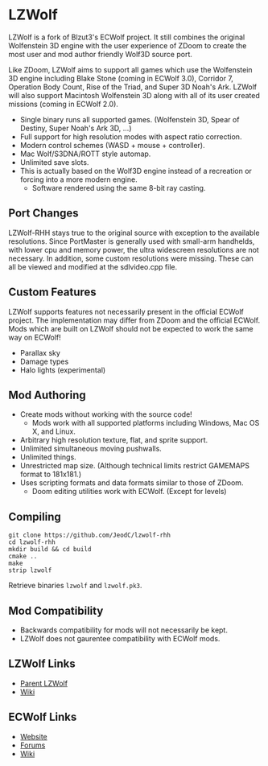 # LZWolf

LZWolf is a fork of Blzut3's ECWolf project. It still combines the original Wolfenstein 3D engine with the user experience of ZDoom to create the most user and mod author friendly Wolf3D source port.

Like ZDoom, LZWolf aims to support all games which use the Wolfenstein 3D engine including Blake Stone (coming in ECWolf 3.0), Corridor 7, Operation Body Count, Rise of the Triad, and Super 3D Noah's Ark.  LZWolf will also support Macintosh Wolfenstein 3D along with all of its user created missions (coming in ECWolf 2.0).

* Single binary runs all supported games.  (Wolfenstein 3D, Spear of Destiny, Super Noah's Ark 3D, ...)
* Full support for high resolution modes with aspect ratio correction.
* Modern control schemes (WASD + mouse + controller).
* Mac Wolf/S3DNA/ROTT style automap.
* Unlimited save slots.
* This is actually based on the Wolf3D engine instead of a recreation or forcing into a more modern engine.
    * Software rendered using the same 8-bit ray casting.
    
## Port Changes

LZWolf-RHH stays true to the original source with exception to the available resolutions. Since PortMaster is generally used with small-arm handhelds, with lower cpu and memory power, the ultra widescreen resolutions are not necessary. In addition, some custom resolutions
were missing. These can all be viewed and modified at the sdlvideo.cpp file.

## Custom Features

LZWolf supports features not necessarily present in the official ECWolf project. The implementation may differ from ZDoom and the official ECWolf. Mods which are built on LZWolf should not be expected to work the same way on ECWolf!

* Parallax sky
* Damage types
* Halo lights (experimental)

## Mod Authoring

* Create mods without working with the source code!
    * Mods work with all supported platforms including Windows, Mac OS X, and Linux.
* Arbitrary high resolution texture, flat, and sprite support.
* Unlimited simultaneous moving pushwalls.
* Unlimited things.
* Unrestricted map size. (Although technical limits restrict GAMEMAPS format to 181x181.)
* Uses scripting formats and data formats similar to those of ZDoom.
    * Doom editing utilities work with ECWolf. (Except for levels)
    
## Compiling
```
git clone https://github.com/JeodC/lzwolf-rhh
cd lzwolf-rhh
mkdir build && cd build
cmake ..
make
strip lzwolf
```

Retrieve binaries `lzwolf` and `lzwolf.pk3`.

## Mod Compatibility

* Backwards compatibility for mods will not necessarily be kept.
* LZWolf does not gaurentee compatibility with ECWolf mods.

## LZWolf Links

* [Parent LZWolf](https://bitbucket.org/linuxwolf6/lzwolf)
* [Wiki](https://bitbucket.org/linuxwolf6/lzwolf/wiki)

## ECWolf Links

* [Website](http://maniacsvault.net/ecwolf/)
* [Forums](http://forum.drdteam.org/viewforum.php?f=174)
* [Wiki](http://maniacsvault.net/ecwolf/wiki/)
